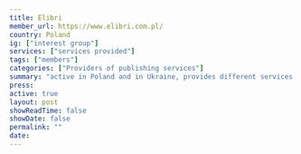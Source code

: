 ```yaml
---
title: Elibri 
member_url: https://www.elibri.com.pl/
country: Poland
ig: ["interest group"] 
services: ["services provided"] 
tags: ["members"]
categories: ["Providers of publishing services"]
summary: "active in Poland and in Ukraine, provides different services to publishers: book database, watermark ebook files, run a clearance system for distributors and publishers. Elibri is building a book lending system for Ukrainian libraries."
press:
active: true
layout: post
showReadTime: false
showDate: false
permalink: ""
date: 
---
```

